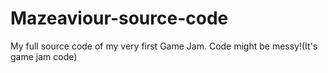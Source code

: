 # Mazeaviour-source-code
My full source code of my very first Game Jam. Code might be messy!(It's game jam code)
